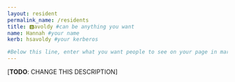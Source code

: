 ```yaml
---
layout: resident
permalink_name: /residents
title: 🅱️avoldy #can be anything you want
name: Hannah #your name
kerb: hsavoldy #your kerberos

#Below this line, enter what you want people to see on your page in markdown
---
```


[**TODO**: CHANGE THIS DESCRIPTION]
